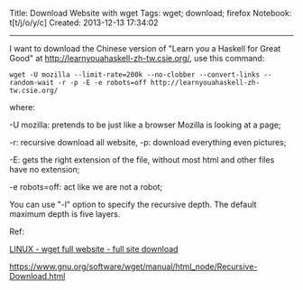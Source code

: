 Title: Download Website with wget
Tags: wget; download; firefox
Notebook: t[t/j/o/y/c]
Created: 2013-12-13 17:34:02

------

I want to download the Chinese version of "Learn you a Haskell for Great Good" at http://learnyouahaskell-zh-tw.csie.org/, use this command:

    wget -U mozilla --limit-rate=200k --no-clobber --convert-links --random-wait -r -p -E -e robots=off http://learnyouahaskell-zh-tw.csie.org/

where:

 -U mozilla: pretends to be just like a browser Mozilla is looking at a page;

 -r: recursive download all website, -p: download everything even pictures;

 -E: gets the right extension of the file, without most html and other files have no extension;

 -e robots=off: act like we are not a robot;

You can use "-l" option to specify the recursive depth. The default maximum depth is five layers.

Ref:

[LINUX - wget full website - full site download](http://www.kossboss.com/linux---wget-full-website)

https://www.gnu.org/software/wget/manual/html_node/Recursive-Download.html
